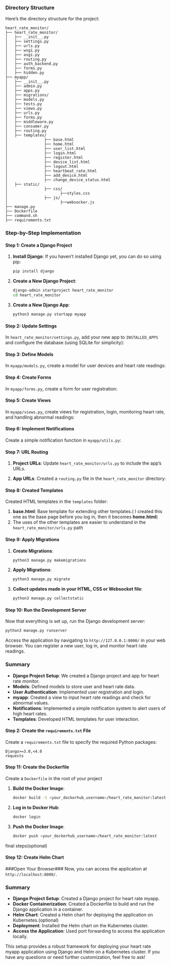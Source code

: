 ### Directory Structure

Here’s the directory structure for the project:

```
heart_rate_monitor/
├── heart_rate_monitor/
│   ├── __init__.py
│   ├── settings.py
│   ├── urls.py
│   ├── wsgi.py
│   ├── asgi.py
│   ├── routing.py
│   ├── auth_backend.py
│   ├── forms.py
│   ├── hidden.py
├── myapp/
│   ├── __init__.py
│   ├── admin.py
│   ├── apps.py
│   ├── migrations/
│   ├── models.py
│   ├── tests.py
│   ├── views.py
│   ├── urls.py
│   ├── forms.py
│   ├── middleware.py
│   ├── consumer.py
│   ├── routing.py
│   ├── templates/
│                ├── base.html
│                ├── home.html
│                ├── user_list.html
│                ├── login.html
│                ├── register.html
│                ├── device_list.html
│                ├── logout.html
│                ├── heartbeat_rate.html
│                ├── add_device.html
│                ├── change_device_status.html
│   ├── static/
│                ├── css/
│                       ├──styles.css
│                ├── js/
│                       ├──websocker.js
├── manage.py
├── Dockerfile
├── command.sh
├── requirements.txt
```

### Step-by-Step Implementation

#### Step 1: Create a Django Project

1. **Install Django**:
   If you haven’t installed Django yet, you can do so using pip:
   ```bash
   pip install django
   ```

2. **Create a New Django Project**:
   ```bash
   django-admin startproject heart_rate_monitor
   cd heart_rate_monitor
   ```

3. **Create a New Django App**:
   ```bash
   python3 manage.py startapp myapp
   ```

#### Step 2: Update Settings

In `heart_rate_monitor/settings.py`, add your new app to `INSTALLED_APPS` and configure the database (using SQLite for simplicity):

#### Step 3: Define Models

In `myapp/models.py`, create a model for user devices and heart rate readings:

#### Step 4: Create Forms

In `myapp/forms.py`, create a form for user registration:


#### Step 5: Create Views

In `myapp/views.py`, create views for registration, login, monitoring heart rate, and handling abnormal readings:

#### Step 6: Implement Notifications

Create a simple notification function in `myapp/utils.py`:

#### Step 7: URL Routing

1. **Project URLs**: Update `heart_rate_monitor/urls.py` to include the app’s URLs.

2. **App URLs**: Created a `routing.py` file in the `heart_rate_monitor` directory:

#### Step 8: Created Templates

Created HTML templates in the `templates` folder:

1. **base.html**: Base template for extending other templates.( I created this one as the base page before you log in, then it becomes **home.html**)
2. The uses of the other templates are easier to understand in the `heart_rate_monitor/urls.py` path


#### Step 9: Apply Migrations

1. **Create Migrations**:
   ```bash
   python3 manage.py makemigrations
   ```

2. **Apply Migrations**:
   ```bash
   python3 manage.py migrate
   ```
3. **Collect updates made in your HTML, CSS or Websocket file**:
   ```bash
   python3 manage.py collectstatic
   ```

#### Step 10: Run the Development Server

Now that everything is set up, run the Django development server:

```bash
python3 manage.py runserver
```

Access the application by navigating to `http://127.0.0.1:8000/` in your web browser. You can register a new user, log in, and monitor heart rate readings.

### Summary

- **Django Project Setup**: We created a Django project and app for heart rate monitor.
- **Models**: Defined models to store user and heart rate data.
- **User Authentication**: Implemented user registration and login.
- **myapp**: Created a view to input heart rate readings and check for abnormal values.
- **Notifications**: Implemented a simple notification system to alert users of high heart rates.
- **Templates**: Developed HTML templates for user interaction.

#### Step 2: Create the `requirements.txt` File

Create a `requirements.txt` file to specify the required Python packages:

```plaintext
Django>=3.0,<4.0
requests
```

#### Step 11: Create the Dockerfile

Create a `Dockerfile` in the root of your project 

1. **Build the Docker Image**:
   ```bash
   docker build -t <your_dockerhub_username>/heart_rate_monitor:latest .
   ```

2. **Log in to Docker Hub**:
   ```bash
   docker login
   ```

3. **Push the Docker Image**:
   ```bash
   docker push <your_dockerhub_username>/heart_rate_monitor:latest
   ```
final steps(optional)

#### Step 12: Create Helm Chart

###Open Your Browser###
   Now, you can access the application at `http://localhost:8000/`.

### Summary

- **Django Project Setup**: Created a Django project for heart rate myapp.
- **Docker Containerization**: Created a Dockerfile to build and run the Django application in a container.
- **Helm Chart**: Created a Helm chart for deploying the application on Kubernetes.(optional)
- **Deployment**: Installed the Helm chart on the Kubernetes cluster.
- **Access the Application**: Used port forwarding to access the application locally.

This setup provides a robust framework for deploying your heart rate myapp application using Django and Helm on a Kubernetes cluster. If you have any questions or need further customization, feel free to ask!
